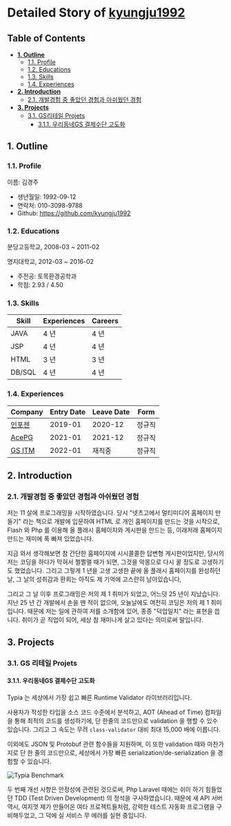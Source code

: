 # Detailed Story of [kyungju1992](https://github.com/kyungju1992)
## Table of Contents
  * [**1. Outline**](#1-outline)
    + [1.1. Profile](#11-profile)
    + [1.2. Educations](#12-educations)
    + [1.3. Skills](#13-skills)
    + [1.4. Experiences](#14-experiences)
  * [**2. Introduction**](#2-introduction)
    + [2.1. 개발경험 중 좋았던 경험과 아쉬웠던 경험](#21-experiences)
  * [**3. Projects**](#3-projects)
    + [3.1. GS리테일 Projets](#31-GSprojets)
      - [3.1.1. 우리동네GS 결제수단 고도화](#311-WDG)



## 1. Outline
### 1.1. Profile
이름: 김경주

  - 생년월일: 1992-09-12
  - 연락처: 010-3098-9788
  - Github: https://github.com/kyungju1992

### 1.2. Educations
분당고등학교, 2008-03 ~ 2011-02

명지대학교, 2012-03 ~ 2016-02

  - 주전공: 토목환경공학과
  - 학점: 2.93 / 4.50

### 1.3. Skills
Skill        | Experiences | Careers 
-------------|-------------|---------
JAVA         | 4 년        | 4 년    
JSP          | 4 년        | 4 년    
HTML         | 3 년        | 3 년    
DB/SQL       | 4 년        | 4 년    

### 1.4. Experiences

Company                             | Entry Date | Leave Date | Form
------------------------------------|------------|------------|-------
[인포젠](#41-인포젠)                 | 2019-01    | 2020-12    | 정규직
[AcePG](#42-AcePG)                  | 2021-01    | 2021-12    | 정규직
[GS ITM](#43-GSITM)                 | 2022-01    | 재직중     | 정규직  





## 2. Introduction
### 2.1. 개발경험 중 좋았던 경험과 아쉬웠던 경험
저는 11 살에 프로그래밍을 시작하였습니다. 당시 "넷츠고에서 멀티미디어 홈페이지 만들기" 라는 책으로 개발에 입문하여 HTML 로 개인 홈페이지를 만드는 것을 시작으로, Flash 와 Php 를 이용해 올 플래시 홈페이지와 게시판을 만드는 등, 이래저래 홈페이지 만드는 재미에 푹 빠져 있었습니다.

지금 와서 생각해보면 참 간단한 홈페이지에 시시콜콜한 답변형 게시판이었지만, 당시의 저는 코딩을 하다가 막혀서 쩔쩔맬 때가 되면, 그것을 악몽으로 다시 꿀 정도로 고생하기도 했었습니다. 그리고 그렇게 1 년을 고생 고생한 끝에 올 플래시 홈페이지를 완성하던 날, 그 날의 성취감과 환희는 아직도 제 기억에 고스란히 남아있습니다,

그리고 그 날 이후 프로그래밍은 저의 제 1 취미가 되었고, 어느덧 25 년이 지났습니다. 지난 25 년 간 개발에서 손을 뗀 적이 없으며, 오늘날에도 여전히 코딩은 저의 제 1 취미입니다. 때문에 저는 일에 관하여 저를 소개함에 있어, 종종 "덕업일치" 라는 표현을 씁니다. 취미가 곧 직업이 되어, 세상 참 재미나게 살고 있다는 의미로써 말입니다.


## 3. Projects
### 3.1. GS 리테일 Projets 
#### 3.1.1. 우리동네GS 결제수단 고도화

Typia 는 세상에서 가장 쉽고 빠른 Runtime Validator 라이브러리입니다. 

사용자가 작성한 타입을 소스 코드 수준에서 분석하고, AOT (Ahead of Time) 컴파일을 통해 최적의 코드를 생성하기에, 단 한줄의 코드만으로 validation 을 행할 수 있수 있습니다. 그리고 그 속도는 무려 `class-validator` 대비 최대 15,000 배에 이릅니다.

이외에도 JSON 및 Protobuf 관련 함수들을 지원하며, 이 또한 validation 때와 마찬가지로 단 한 줄의 코드만으로, 세상에서 가장 빠른 serialization/de-serialization 을 경험할 수 있습니다.

![Typia Benchmark](https://github.com/kyungju1992/typia/raw/master/benchmark/results/11th%20Gen%20Intel(R)%20Core(TM)%20i5-1135G7%20%40%202.40GHz/images/is.svg)

두 번째 개선 사항은 안정성에 관련된 것으로써, Php Laravel 때에는 쉬이 하기 힘들었던 TDD (Test Driven Development) 의 정석을 구사하였습니다. 때문에 새 API 서버 역시, 여지껏 제가 만들어온 여타 프로젝트들처럼, 강력한 테스트 자동화 프로그램을 구비해두었고, 그 덕에 실 서비스 무 에러를 실현 중입니다.
